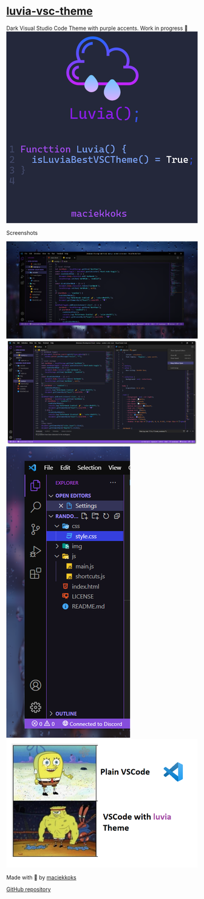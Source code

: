 # [luvia-vsc-theme](https://marketplace.visualstudio.com/items?itemName=maciekkoks.luvia-vsc-theme)
Dark Visual Studio Code Theme with purple accents. Work in progress 💜
![logo](https://raw.githubusercontent.com/maciekkoks/luvia-vsc-theme/main/Static/luvia-logo.png)

Screenshots

![rain](https://raw.githubusercontent.com/maciekkoks/luvia-vsc-theme/main/Static/rain-after.png)
![full-window](https://raw.githubusercontent.com/maciekkoks/luvia-vsc-theme/main/Static/full-window-shadow.png)
![prev](https://raw.githubusercontent.com/maciekkoks/luvia-vsc-theme/main/Static/preview.png)
![meme](https://raw.githubusercontent.com/maciekkoks/luvia-vsc-theme/main/Static/gigafunny.png)

Made with 💜 by [maciekkoks](https://github.com/maciekkoks)

[GitHub repository](https://github.com/maciekkoks/luvia-vsc-theme)

